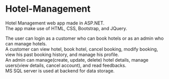 # Hotel-Management

Hotel Management web app made in ASP.NET.<br>
The app make use of HTML, CSS, Bootstrap, and JQuery.<br>

The user can login as a customer who can book hotels or as an admin who can manage hotels.<br>
A customer can view hotel, book hotel, cancel booking, modify booking, view his past booking history, and manage his profile.<br>
An admin can manage(create, update, delete) hotel details, manage users(view details, cancel account), and read feedbacks.<br>
MS SQL server is used at backend for data storage.
